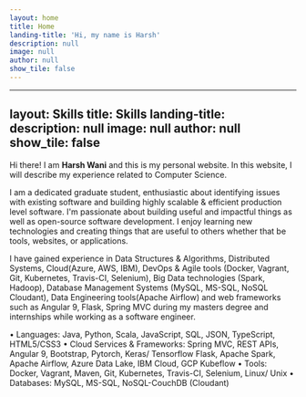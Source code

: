 ```yaml
---
layout: home
title: Home
landing-title: 'Hi, my name is Harsh'
description: null
image: null
author: null
show_tile: false
---
```

---
layout: Skills
title: Skills
landing-title: 
description: null
image: null
author: null
show_tile: false
---

Hi there!
I am **Harsh Wani** and this is my personal website.
In this website, I will describe my experience related to Computer Science.

I am a dedicated graduate student, enthusiastic about identifying issues with existing software and building highly scalable & efficient production level software. I'm passionate about building useful and impactful things as well as open-source software development. I enjoy learning new technologies and creating things that are useful to others whether that be tools, websites, or applications.

I have gained experience in Data Structures & Algorithms, Distributed Systems, Cloud(Azure, AWS, IBM), DevOps & Agile tools (Docker, Vagrant, Git, Kubernetes, Travis-CI, Selenium), Big Data technologies (Spark, Hadoop), Database Management Systems (MySQL, MS-SQL, NoSQL Cloudant), Data Engineering tools(Apache Airflow) and web frameworks such as Angular 9, Flask, Spring MVC during my masters degree and internships while working as a software engineer.



• Languages: Java, Python, Scala, JavaScript, SQL, JSON, TypeScript, HTML5/CSS3
• Cloud Services & Frameworks: Spring MVC, REST APIs, Angular 9, Bootstrap, Pytorch, Keras/ Tensorflow
Flask, Apache Spark, Apache Airflow, Azure Data Lake, IBM Cloud, GCP Kubeflow
• Tools: Docker, Vagrant, Maven, Git, Kubernetes, Travis-CI, Selenium, Linux/ Unix
• Databases: MySQL, MS-SQL, NoSQL-CouchDB (Cloudant)

